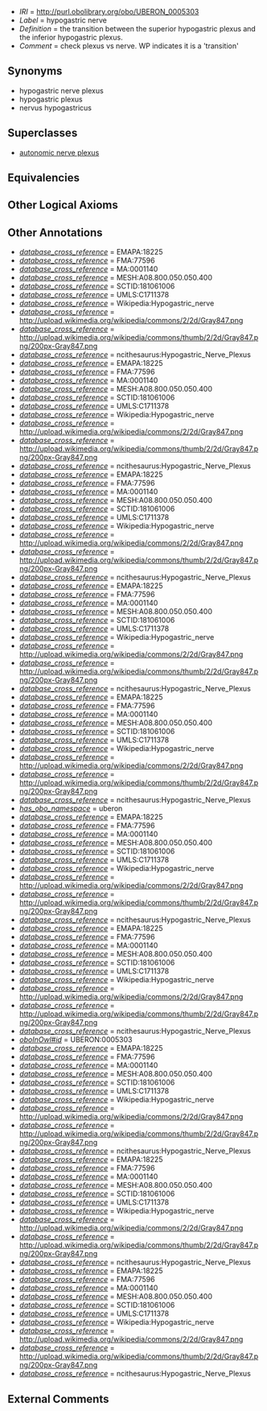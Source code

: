  * *IRI* = http://purl.obolibrary.org/obo/UBERON_0005303
 * *Label* = hypogastric nerve
 * *Definition* = the transition between the superior hypogastric plexus and the inferior hypogastric plexus.
 * *Comment* = check plexus vs nerve. WP indicates it is a 'transition'

## Synonyms

 * hypogastric nerve plexus
 * hypogastric plexus
 * nervus hypogastricus

## Superclasses

 * [autonomic nerve plexus](../../UBERON/16/UBERON_0001816.md)

## Equivalencies


## Other Logical Axioms


## Other Annotations

 * *[database_cross_reference](../../ef/oboInOwl#hasDbXref.md)* = EMAPA:18225
 * *[database_cross_reference](../../ef/oboInOwl#hasDbXref.md)* = FMA:77596
 * *[database_cross_reference](../../ef/oboInOwl#hasDbXref.md)* = MA:0001140
 * *[database_cross_reference](../../ef/oboInOwl#hasDbXref.md)* = MESH:A08.800.050.050.400
 * *[database_cross_reference](../../ef/oboInOwl#hasDbXref.md)* = SCTID:181061006
 * *[database_cross_reference](../../ef/oboInOwl#hasDbXref.md)* = UMLS:C1711378
 * *[database_cross_reference](../../ef/oboInOwl#hasDbXref.md)* = Wikipedia:Hypogastric_nerve
 * *[database_cross_reference](../../ef/oboInOwl#hasDbXref.md)* = http://upload.wikimedia.org/wikipedia/commons/2/2d/Gray847.png
 * *[database_cross_reference](../../ef/oboInOwl#hasDbXref.md)* = http://upload.wikimedia.org/wikipedia/commons/thumb/2/2d/Gray847.png/200px-Gray847.png
 * *[database_cross_reference](../../ef/oboInOwl#hasDbXref.md)* = ncithesaurus:Hypogastric_Nerve_Plexus
 * *[database_cross_reference](../../ef/oboInOwl#hasDbXref.md)* = EMAPA:18225
 * *[database_cross_reference](../../ef/oboInOwl#hasDbXref.md)* = FMA:77596
 * *[database_cross_reference](../../ef/oboInOwl#hasDbXref.md)* = MA:0001140
 * *[database_cross_reference](../../ef/oboInOwl#hasDbXref.md)* = MESH:A08.800.050.050.400
 * *[database_cross_reference](../../ef/oboInOwl#hasDbXref.md)* = SCTID:181061006
 * *[database_cross_reference](../../ef/oboInOwl#hasDbXref.md)* = UMLS:C1711378
 * *[database_cross_reference](../../ef/oboInOwl#hasDbXref.md)* = Wikipedia:Hypogastric_nerve
 * *[database_cross_reference](../../ef/oboInOwl#hasDbXref.md)* = http://upload.wikimedia.org/wikipedia/commons/2/2d/Gray847.png
 * *[database_cross_reference](../../ef/oboInOwl#hasDbXref.md)* = http://upload.wikimedia.org/wikipedia/commons/thumb/2/2d/Gray847.png/200px-Gray847.png
 * *[database_cross_reference](../../ef/oboInOwl#hasDbXref.md)* = ncithesaurus:Hypogastric_Nerve_Plexus
 * *[database_cross_reference](../../ef/oboInOwl#hasDbXref.md)* = EMAPA:18225
 * *[database_cross_reference](../../ef/oboInOwl#hasDbXref.md)* = FMA:77596
 * *[database_cross_reference](../../ef/oboInOwl#hasDbXref.md)* = MA:0001140
 * *[database_cross_reference](../../ef/oboInOwl#hasDbXref.md)* = MESH:A08.800.050.050.400
 * *[database_cross_reference](../../ef/oboInOwl#hasDbXref.md)* = SCTID:181061006
 * *[database_cross_reference](../../ef/oboInOwl#hasDbXref.md)* = UMLS:C1711378
 * *[database_cross_reference](../../ef/oboInOwl#hasDbXref.md)* = Wikipedia:Hypogastric_nerve
 * *[database_cross_reference](../../ef/oboInOwl#hasDbXref.md)* = http://upload.wikimedia.org/wikipedia/commons/2/2d/Gray847.png
 * *[database_cross_reference](../../ef/oboInOwl#hasDbXref.md)* = http://upload.wikimedia.org/wikipedia/commons/thumb/2/2d/Gray847.png/200px-Gray847.png
 * *[database_cross_reference](../../ef/oboInOwl#hasDbXref.md)* = ncithesaurus:Hypogastric_Nerve_Plexus
 * *[database_cross_reference](../../ef/oboInOwl#hasDbXref.md)* = EMAPA:18225
 * *[database_cross_reference](../../ef/oboInOwl#hasDbXref.md)* = FMA:77596
 * *[database_cross_reference](../../ef/oboInOwl#hasDbXref.md)* = MA:0001140
 * *[database_cross_reference](../../ef/oboInOwl#hasDbXref.md)* = MESH:A08.800.050.050.400
 * *[database_cross_reference](../../ef/oboInOwl#hasDbXref.md)* = SCTID:181061006
 * *[database_cross_reference](../../ef/oboInOwl#hasDbXref.md)* = UMLS:C1711378
 * *[database_cross_reference](../../ef/oboInOwl#hasDbXref.md)* = Wikipedia:Hypogastric_nerve
 * *[database_cross_reference](../../ef/oboInOwl#hasDbXref.md)* = http://upload.wikimedia.org/wikipedia/commons/2/2d/Gray847.png
 * *[database_cross_reference](../../ef/oboInOwl#hasDbXref.md)* = http://upload.wikimedia.org/wikipedia/commons/thumb/2/2d/Gray847.png/200px-Gray847.png
 * *[database_cross_reference](../../ef/oboInOwl#hasDbXref.md)* = ncithesaurus:Hypogastric_Nerve_Plexus
 * *[database_cross_reference](../../ef/oboInOwl#hasDbXref.md)* = EMAPA:18225
 * *[database_cross_reference](../../ef/oboInOwl#hasDbXref.md)* = FMA:77596
 * *[database_cross_reference](../../ef/oboInOwl#hasDbXref.md)* = MA:0001140
 * *[database_cross_reference](../../ef/oboInOwl#hasDbXref.md)* = MESH:A08.800.050.050.400
 * *[database_cross_reference](../../ef/oboInOwl#hasDbXref.md)* = SCTID:181061006
 * *[database_cross_reference](../../ef/oboInOwl#hasDbXref.md)* = UMLS:C1711378
 * *[database_cross_reference](../../ef/oboInOwl#hasDbXref.md)* = Wikipedia:Hypogastric_nerve
 * *[database_cross_reference](../../ef/oboInOwl#hasDbXref.md)* = http://upload.wikimedia.org/wikipedia/commons/2/2d/Gray847.png
 * *[database_cross_reference](../../ef/oboInOwl#hasDbXref.md)* = http://upload.wikimedia.org/wikipedia/commons/thumb/2/2d/Gray847.png/200px-Gray847.png
 * *[database_cross_reference](../../ef/oboInOwl#hasDbXref.md)* = ncithesaurus:Hypogastric_Nerve_Plexus
 * *[has_obo_namespace](../../ce/oboInOwl#hasOBONamespace.md)* = uberon
 * *[database_cross_reference](../../ef/oboInOwl#hasDbXref.md)* = EMAPA:18225
 * *[database_cross_reference](../../ef/oboInOwl#hasDbXref.md)* = FMA:77596
 * *[database_cross_reference](../../ef/oboInOwl#hasDbXref.md)* = MA:0001140
 * *[database_cross_reference](../../ef/oboInOwl#hasDbXref.md)* = MESH:A08.800.050.050.400
 * *[database_cross_reference](../../ef/oboInOwl#hasDbXref.md)* = SCTID:181061006
 * *[database_cross_reference](../../ef/oboInOwl#hasDbXref.md)* = UMLS:C1711378
 * *[database_cross_reference](../../ef/oboInOwl#hasDbXref.md)* = Wikipedia:Hypogastric_nerve
 * *[database_cross_reference](../../ef/oboInOwl#hasDbXref.md)* = http://upload.wikimedia.org/wikipedia/commons/2/2d/Gray847.png
 * *[database_cross_reference](../../ef/oboInOwl#hasDbXref.md)* = http://upload.wikimedia.org/wikipedia/commons/thumb/2/2d/Gray847.png/200px-Gray847.png
 * *[database_cross_reference](../../ef/oboInOwl#hasDbXref.md)* = ncithesaurus:Hypogastric_Nerve_Plexus
 * *[database_cross_reference](../../ef/oboInOwl#hasDbXref.md)* = EMAPA:18225
 * *[database_cross_reference](../../ef/oboInOwl#hasDbXref.md)* = FMA:77596
 * *[database_cross_reference](../../ef/oboInOwl#hasDbXref.md)* = MA:0001140
 * *[database_cross_reference](../../ef/oboInOwl#hasDbXref.md)* = MESH:A08.800.050.050.400
 * *[database_cross_reference](../../ef/oboInOwl#hasDbXref.md)* = SCTID:181061006
 * *[database_cross_reference](../../ef/oboInOwl#hasDbXref.md)* = UMLS:C1711378
 * *[database_cross_reference](../../ef/oboInOwl#hasDbXref.md)* = Wikipedia:Hypogastric_nerve
 * *[database_cross_reference](../../ef/oboInOwl#hasDbXref.md)* = http://upload.wikimedia.org/wikipedia/commons/2/2d/Gray847.png
 * *[database_cross_reference](../../ef/oboInOwl#hasDbXref.md)* = http://upload.wikimedia.org/wikipedia/commons/thumb/2/2d/Gray847.png/200px-Gray847.png
 * *[database_cross_reference](../../ef/oboInOwl#hasDbXref.md)* = ncithesaurus:Hypogastric_Nerve_Plexus
 * *[oboInOwl#id](../../id/oboInOwl#id.md)* = UBERON:0005303
 * *[database_cross_reference](../../ef/oboInOwl#hasDbXref.md)* = EMAPA:18225
 * *[database_cross_reference](../../ef/oboInOwl#hasDbXref.md)* = FMA:77596
 * *[database_cross_reference](../../ef/oboInOwl#hasDbXref.md)* = MA:0001140
 * *[database_cross_reference](../../ef/oboInOwl#hasDbXref.md)* = MESH:A08.800.050.050.400
 * *[database_cross_reference](../../ef/oboInOwl#hasDbXref.md)* = SCTID:181061006
 * *[database_cross_reference](../../ef/oboInOwl#hasDbXref.md)* = UMLS:C1711378
 * *[database_cross_reference](../../ef/oboInOwl#hasDbXref.md)* = Wikipedia:Hypogastric_nerve
 * *[database_cross_reference](../../ef/oboInOwl#hasDbXref.md)* = http://upload.wikimedia.org/wikipedia/commons/2/2d/Gray847.png
 * *[database_cross_reference](../../ef/oboInOwl#hasDbXref.md)* = http://upload.wikimedia.org/wikipedia/commons/thumb/2/2d/Gray847.png/200px-Gray847.png
 * *[database_cross_reference](../../ef/oboInOwl#hasDbXref.md)* = ncithesaurus:Hypogastric_Nerve_Plexus
 * *[database_cross_reference](../../ef/oboInOwl#hasDbXref.md)* = EMAPA:18225
 * *[database_cross_reference](../../ef/oboInOwl#hasDbXref.md)* = FMA:77596
 * *[database_cross_reference](../../ef/oboInOwl#hasDbXref.md)* = MA:0001140
 * *[database_cross_reference](../../ef/oboInOwl#hasDbXref.md)* = MESH:A08.800.050.050.400
 * *[database_cross_reference](../../ef/oboInOwl#hasDbXref.md)* = SCTID:181061006
 * *[database_cross_reference](../../ef/oboInOwl#hasDbXref.md)* = UMLS:C1711378
 * *[database_cross_reference](../../ef/oboInOwl#hasDbXref.md)* = Wikipedia:Hypogastric_nerve
 * *[database_cross_reference](../../ef/oboInOwl#hasDbXref.md)* = http://upload.wikimedia.org/wikipedia/commons/2/2d/Gray847.png
 * *[database_cross_reference](../../ef/oboInOwl#hasDbXref.md)* = http://upload.wikimedia.org/wikipedia/commons/thumb/2/2d/Gray847.png/200px-Gray847.png
 * *[database_cross_reference](../../ef/oboInOwl#hasDbXref.md)* = ncithesaurus:Hypogastric_Nerve_Plexus
 * *[database_cross_reference](../../ef/oboInOwl#hasDbXref.md)* = EMAPA:18225
 * *[database_cross_reference](../../ef/oboInOwl#hasDbXref.md)* = FMA:77596
 * *[database_cross_reference](../../ef/oboInOwl#hasDbXref.md)* = MA:0001140
 * *[database_cross_reference](../../ef/oboInOwl#hasDbXref.md)* = MESH:A08.800.050.050.400
 * *[database_cross_reference](../../ef/oboInOwl#hasDbXref.md)* = SCTID:181061006
 * *[database_cross_reference](../../ef/oboInOwl#hasDbXref.md)* = UMLS:C1711378
 * *[database_cross_reference](../../ef/oboInOwl#hasDbXref.md)* = Wikipedia:Hypogastric_nerve
 * *[database_cross_reference](../../ef/oboInOwl#hasDbXref.md)* = http://upload.wikimedia.org/wikipedia/commons/2/2d/Gray847.png
 * *[database_cross_reference](../../ef/oboInOwl#hasDbXref.md)* = http://upload.wikimedia.org/wikipedia/commons/thumb/2/2d/Gray847.png/200px-Gray847.png
 * *[database_cross_reference](../../ef/oboInOwl#hasDbXref.md)* = ncithesaurus:Hypogastric_Nerve_Plexus

## External Comments

